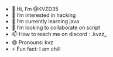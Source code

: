 - 👋 Hi, I’m @KVZD35
- 👀 I’m interested in hacking
- 🌱 I’m currently learning java
- 💞️ I’m looking to collaborate on script
- 📫 How to reach me on discord : .kvzz_
- 😄 Pronouns: kvz
- ⚡ Fun fact: I am chill

<!---
KVZD35/KVZD35 is a ✨ special ✨ repository because its `README.md` (this file) appears on your GitHub profile.
You can click the Preview link to take a look at your changes.
--->
